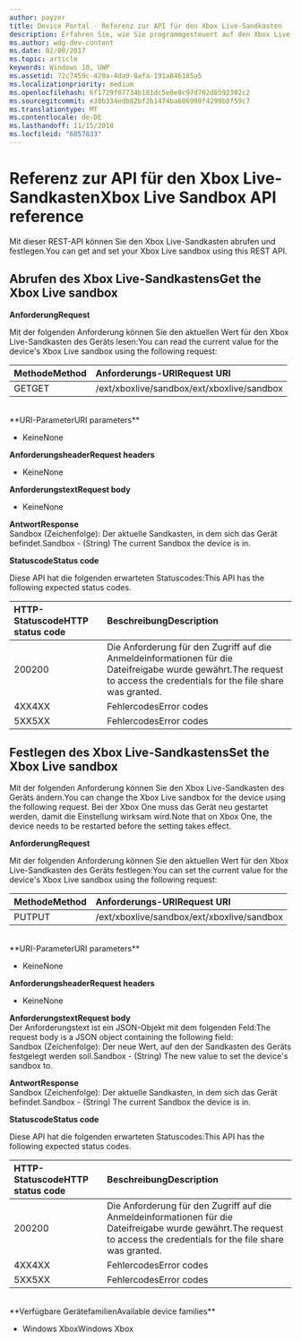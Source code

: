 ```yaml
---
author: payzer
title: Device Portal - Referenz zur API für den Xbox Live-Sandkasten
description: Erfahren Sie, wie Sie programmgesteuert auf den Xbox Live-Sandkasten zugreifen.
ms.author: wdg-dev-content
ms.date: 02/08/2017
ms.topic: article
keywords: Windows 10, UWP
ms.assetid: 72c7459c-420a-4da9-8afa-191a846185a5
ms.localizationpriority: medium
ms.openlocfilehash: 6f1729f07734b181dc5e0e8c97d702d8592302c2
ms.sourcegitcommit: e38b334edb82bf2b1474ba686990f4299b8f59c7
ms.translationtype: MT
ms.contentlocale: de-DE
ms.lasthandoff: 11/15/2018
ms.locfileid: "6857833"
---
```

# <a name="xbox-live-sandbox-api-reference"></a><span data-ttu-id="71af7-104">Referenz zur API für den Xbox Live-Sandkasten</span><span class="sxs-lookup"><span data-stu-id="71af7-104">Xbox Live Sandbox API reference</span></span>   
<span data-ttu-id="71af7-105">Mit dieser REST-API können Sie den Xbox Live-Sandkasten abrufen und festlegen.</span><span class="sxs-lookup"><span data-stu-id="71af7-105">You can get and set your Xbox Live sandbox using this REST API.</span></span>

## <a name="get-the-xbox-live-sandbox"></a><span data-ttu-id="71af7-106">Abrufen des Xbox Live-Sandkastens</span><span class="sxs-lookup"><span data-stu-id="71af7-106">Get the Xbox Live sandbox</span></span>

**<span data-ttu-id="71af7-107">Anforderung</span><span class="sxs-lookup"><span data-stu-id="71af7-107">Request</span></span>**

<span data-ttu-id="71af7-108">Mit der folgenden Anforderung können Sie den aktuellen Wert für den Xbox Live-Sandkasten des Geräts lesen:</span><span class="sxs-lookup"><span data-stu-id="71af7-108">You can read the current value for the device's Xbox Live sandbox using the following request:</span></span>

<span data-ttu-id="71af7-109">Methode</span><span class="sxs-lookup"><span data-stu-id="71af7-109">Method</span></span>      | <span data-ttu-id="71af7-110">Anforderungs-URI</span><span class="sxs-lookup"><span data-stu-id="71af7-110">Request URI</span></span>
:------     | :-----
<span data-ttu-id="71af7-111">GET</span><span class="sxs-lookup"><span data-stu-id="71af7-111">GET</span></span> | <span data-ttu-id="71af7-112">/ext/xboxlive/sandbox</span><span class="sxs-lookup"><span data-stu-id="71af7-112">/ext/xboxlive/sandbox</span></span>
<br />
**<span data-ttu-id="71af7-113">URI-Parameter</span><span class="sxs-lookup"><span data-stu-id="71af7-113">URI parameters</span></span>**

- <span data-ttu-id="71af7-114">Keine</span><span class="sxs-lookup"><span data-stu-id="71af7-114">None</span></span>

**<span data-ttu-id="71af7-115">Anforderungsheader</span><span class="sxs-lookup"><span data-stu-id="71af7-115">Request headers</span></span>**

- <span data-ttu-id="71af7-116">Keine</span><span class="sxs-lookup"><span data-stu-id="71af7-116">None</span></span>

**<span data-ttu-id="71af7-117">Anforderungstext</span><span class="sxs-lookup"><span data-stu-id="71af7-117">Request body</span></span>**

- <span data-ttu-id="71af7-118">Keine</span><span class="sxs-lookup"><span data-stu-id="71af7-118">None</span></span>

**<span data-ttu-id="71af7-119">Antwort</span><span class="sxs-lookup"><span data-stu-id="71af7-119">Response</span></span>**   
<span data-ttu-id="71af7-120">Sandbox (Zeichenfolge): Der aktuelle Sandkasten, in dem sich das Gerät befindet.</span><span class="sxs-lookup"><span data-stu-id="71af7-120">Sandbox - (String) The current Sandbox the device is in.</span></span>   

**<span data-ttu-id="71af7-121">Statuscode</span><span class="sxs-lookup"><span data-stu-id="71af7-121">Status code</span></span>**

<span data-ttu-id="71af7-122">Diese API hat die folgenden erwarteten Statuscodes:</span><span class="sxs-lookup"><span data-stu-id="71af7-122">This API has the following expected status codes.</span></span>

<span data-ttu-id="71af7-123">HTTP-Statuscode</span><span class="sxs-lookup"><span data-stu-id="71af7-123">HTTP status code</span></span>      | <span data-ttu-id="71af7-124">Beschreibung</span><span class="sxs-lookup"><span data-stu-id="71af7-124">Description</span></span>
:------     | :-----
<span data-ttu-id="71af7-125">200</span><span class="sxs-lookup"><span data-stu-id="71af7-125">200</span></span> | <span data-ttu-id="71af7-126">Die Anforderung für den Zugriff auf die Anmeldeinformationen für die Dateifreigabe wurde gewährt.</span><span class="sxs-lookup"><span data-stu-id="71af7-126">The request to access the credentials for the file share was granted.</span></span>
<span data-ttu-id="71af7-127">4XX</span><span class="sxs-lookup"><span data-stu-id="71af7-127">4XX</span></span> | <span data-ttu-id="71af7-128">Fehlercodes</span><span class="sxs-lookup"><span data-stu-id="71af7-128">Error codes</span></span>
<span data-ttu-id="71af7-129">5XX</span><span class="sxs-lookup"><span data-stu-id="71af7-129">5XX</span></span> | <span data-ttu-id="71af7-130">Fehlercodes</span><span class="sxs-lookup"><span data-stu-id="71af7-130">Error codes</span></span>

## <a name="set-the-xbox-live-sandbox"></a><span data-ttu-id="71af7-131">Festlegen des Xbox Live-Sandkastens</span><span class="sxs-lookup"><span data-stu-id="71af7-131">Set the Xbox Live sandbox</span></span>
<span data-ttu-id="71af7-132">Mit der folgenden Anforderung können Sie den Xbox Live-Sandkasten des Geräts ändern.</span><span class="sxs-lookup"><span data-stu-id="71af7-132">You can change the Xbox Live sandbox for the device using the following request.</span></span> <span data-ttu-id="71af7-133">Bei der Xbox One muss das Gerät neu gestartet werden, damit die Einstellung wirksam wird.</span><span class="sxs-lookup"><span data-stu-id="71af7-133">Note that on Xbox One, the device needs to be restarted before the setting takes effect.</span></span>

**<span data-ttu-id="71af7-134">Anforderung</span><span class="sxs-lookup"><span data-stu-id="71af7-134">Request</span></span>**

<span data-ttu-id="71af7-135">Mit der folgenden Anforderung können Sie den aktuellen Wert für den Xbox Live-Sandkasten des Geräts festlegen:</span><span class="sxs-lookup"><span data-stu-id="71af7-135">You can set the current value for the device's Xbox Live sandbox using the following request:</span></span>

<span data-ttu-id="71af7-136">Methode</span><span class="sxs-lookup"><span data-stu-id="71af7-136">Method</span></span>      | <span data-ttu-id="71af7-137">Anforderungs-URI</span><span class="sxs-lookup"><span data-stu-id="71af7-137">Request URI</span></span>
:------     | :-----
<span data-ttu-id="71af7-138">PUT</span><span class="sxs-lookup"><span data-stu-id="71af7-138">PUT</span></span> | <span data-ttu-id="71af7-139">/ext/xboxlive/sandbox</span><span class="sxs-lookup"><span data-stu-id="71af7-139">/ext/xboxlive/sandbox</span></span>
<br />
**<span data-ttu-id="71af7-140">URI-Parameter</span><span class="sxs-lookup"><span data-stu-id="71af7-140">URI parameters</span></span>**

- <span data-ttu-id="71af7-141">Keine</span><span class="sxs-lookup"><span data-stu-id="71af7-141">None</span></span>

**<span data-ttu-id="71af7-142">Anforderungsheader</span><span class="sxs-lookup"><span data-stu-id="71af7-142">Request headers</span></span>**

- <span data-ttu-id="71af7-143">Keine</span><span class="sxs-lookup"><span data-stu-id="71af7-143">None</span></span>

**<span data-ttu-id="71af7-144">Anforderungstext</span><span class="sxs-lookup"><span data-stu-id="71af7-144">Request body</span></span>**   
<span data-ttu-id="71af7-145">Der Anforderungstext ist ein JSON-Objekt mit dem folgenden Feld:</span><span class="sxs-lookup"><span data-stu-id="71af7-145">The request body is a JSON object containing the following field:</span></span>   
<span data-ttu-id="71af7-146">Sandbox (Zeichenfolge): Der neue Wert, auf den der Sandkasten des Geräts festgelegt werden soll.</span><span class="sxs-lookup"><span data-stu-id="71af7-146">Sandbox - (String) The new value to set the device's sandbox to.</span></span>

**<span data-ttu-id="71af7-147">Antwort</span><span class="sxs-lookup"><span data-stu-id="71af7-147">Response</span></span>**   
<span data-ttu-id="71af7-148">Sandbox (Zeichenfolge): Der aktuelle Sandkasten, in dem sich das Gerät befindet.</span><span class="sxs-lookup"><span data-stu-id="71af7-148">Sandbox - (String) The current Sandbox the device is in.</span></span>   

**<span data-ttu-id="71af7-149">Statuscode</span><span class="sxs-lookup"><span data-stu-id="71af7-149">Status code</span></span>**

<span data-ttu-id="71af7-150">Diese API hat die folgenden erwarteten Statuscodes:</span><span class="sxs-lookup"><span data-stu-id="71af7-150">This API has the following expected status codes.</span></span>

<span data-ttu-id="71af7-151">HTTP-Statuscode</span><span class="sxs-lookup"><span data-stu-id="71af7-151">HTTP status code</span></span>      | <span data-ttu-id="71af7-152">Beschreibung</span><span class="sxs-lookup"><span data-stu-id="71af7-152">Description</span></span>
:------     | :-----
<span data-ttu-id="71af7-153">200</span><span class="sxs-lookup"><span data-stu-id="71af7-153">200</span></span> | <span data-ttu-id="71af7-154">Die Anforderung für den Zugriff auf die Anmeldeinformationen für die Dateifreigabe wurde gewährt.</span><span class="sxs-lookup"><span data-stu-id="71af7-154">The request to access the credentials for the file share was granted.</span></span>
<span data-ttu-id="71af7-155">4XX</span><span class="sxs-lookup"><span data-stu-id="71af7-155">4XX</span></span> | <span data-ttu-id="71af7-156">Fehlercodes</span><span class="sxs-lookup"><span data-stu-id="71af7-156">Error codes</span></span>
<span data-ttu-id="71af7-157">5XX</span><span class="sxs-lookup"><span data-stu-id="71af7-157">5XX</span></span> | <span data-ttu-id="71af7-158">Fehlercodes</span><span class="sxs-lookup"><span data-stu-id="71af7-158">Error codes</span></span>

<br />
**<span data-ttu-id="71af7-159">Verfügbare Gerätefamilien</span><span class="sxs-lookup"><span data-stu-id="71af7-159">Available device families</span></span>**

* <span data-ttu-id="71af7-160">Windows Xbox</span><span class="sxs-lookup"><span data-stu-id="71af7-160">Windows Xbox</span></span>

